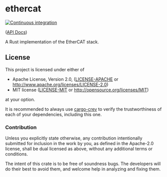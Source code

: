 # ethercat

[![Continuous integration](https://github.com/Michael-F-Bryan/ethercat/workflows/Continuous%20integration/badge.svg?branch=master)](https://github.com/Michael-F-Bryan/ethercat/actions)

([API Docs])

A Rust implementation of the EtherCAT stack.

## License

This project is licensed under either of

 * Apache License, Version 2.0, ([LICENSE-APACHE](LICENSE-APACHE.md) or
   http://www.apache.org/licenses/LICENSE-2.0)
 * MIT license ([LICENSE-MIT](LICENSE-MIT.md) or
   http://opensource.org/licenses/MIT)

at your option.

It is recommended to always use [cargo-crev][crev] to verify the
trustworthiness of each of your dependencies, including this one.

### Contribution

Unless you explicitly state otherwise, any contribution intentionally
submitted for inclusion in the work by you, as defined in the Apache-2.0
license, shall be dual licensed as above, without any additional terms or
conditions.

The intent of this crate is to be free of soundness bugs. The developers will
do their best to avoid them, and welcome help in analyzing and fixing them.

[API Docs]: https://michael-f-bryan.github.io/ethercat
[crev]: https://github.com/crev-dev/cargo-crev

